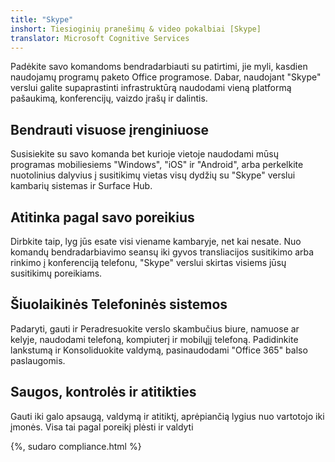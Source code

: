 ```yaml
---
title: "Skype"
inshort: Tiesioginių pranešimų & video pokalbiai [Skype]
translator: Microsoft Cognitive Services
---
```


Padėkite savo komandoms bendradarbiauti su patirtimi, jie myli, kasdien naudojamų programų paketo Office programose. Dabar, naudojant "Skype" verslui galite supaprastinti infrastruktūrą naudodami vieną platformą pašaukimą, konferencijų, vaizdo įrašų ir dalintis. 

## Bendrauti visuose įrenginiuose
Susisiekite su savo komanda bet kurioje vietoje naudodami mūsų programas mobiliesiems "Windows", "iOS" ir "Android", arba perkelkite nuotolinius dalyvius į susitikimų vietas visų dydžių su "Skype" verslui kambarių sistemas ir Surface Hub.

## Atitinka pagal savo poreikius
Dirbkite taip, lyg jūs esate visi viename kambaryje, net kai nesate. Nuo komandų bendradarbiavimo seansų iki gyvos transliacijos susitikimo arba rinkimo į konferenciją telefonu, "Skype" verslui skirtas visiems jūsų susitikimų poreikiams. 

## Šiuolaikinės Telefoninės sistemos
Padaryti, gauti ir Peradresuokite verslo skambučius biure, namuose ar kelyje, naudodami telefoną, kompiuterį ir mobilųjį telefoną. Padidinkite lankstumą ir Konsoliduokite valdymą, pasinaudodami "Office 365" balso paslaugomis. 

## Saugos, kontrolės ir atitikties
Gauti iki galo apsaugą, valdymą ir atitiktį, aprėpiančią lygius nuo vartotojo iki įmonės. Visa tai pagal poreikį plėsti ir valdyti 

{%, sudaro compliance.html %}


